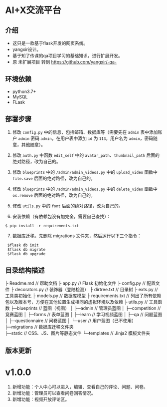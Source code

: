 # AI+X交流平台

## 介绍
- 这只是一款基于flask开发的网页系统。
- yangxir设计。
- 基于知了传课的qa项目学习的基础知识，进行扩展开发。
- 原 未扩展项目 转到 https://github.com/yangxir/-qa-

## 环境依赖
- python3.7+
- MySQL
- FLask

## 部署步骤
1. 修改 `config.py` 中的信息，包括邮箱、数据库等（需要先在 `admin` 表中添加账户 `admin` 密码 `admin`，在用户表中添加 `id` 为 `113`，用户名为 `admin`，密码随意，其他随意）。
2. 修改 `auth.py` 中函数 `edit_self` 中的 `avatar_path`、`thumbnail_path` 后面的绝对路径，改为自己的。
3. 修改 `blueprints` 中的 `/admin/admin_videos.py` 中的 `upload_video` 函数中 `file.save` 后面的绝对路径，改为自己的。
4. 修改 `blueprints` 中的 `/admin/admin_videos.py` 中的 `delete_video` 函数中 `os.remove` 后面的绝对路径，改为自己的。
5. 修改 `utils.py` 中的 `font` 后面的绝对路径，改为自己的。

6. 安装依赖（有依赖包没有加完全，需要自己查找）：
```
$ pip install -r requirements.txt

```
7. 数据库迁移。先删除 migrations 文件夹，然后运行以下三个指令：
 ```
  $flask db init
  $flask db migrate
  $flask db upgrade
  ```

## 目录结构描述
├ Readme.md                  // 帮助文档
├ app.py                     // Flask 初始化文件
├ config.py                  // 配置文件
├ decorators.py              // 装饰器（登陆检测）
├ dirtree.txt                // 目录树
├ exts.py                    // 工具类初始化
├ models.py                  // 数据库模型
├ requirements.txt           // 列出了所有依赖包以及版本号，方便在其他位置生成相同的虚拟环境以及依赖
├ utils.py                   // 工具函数
├─blueprints                 // 蓝图（视图）
│ ├─admin                    // 管理员蓝图
│ ├─competition              // 竞赛蓝图
│ ├─forms                    // 表单蓝图
│ ├─learn                    // 学习视频蓝图
│ ├─qa                       // 问题蓝图
│ ├─questionnaire            // 问卷蓝图
│ └─user                     // 用户蓝图（已不使用）
├─migrations                // 数据库迁移文件夹     
├─static                    // CSS、JS、图片等静态文件
└─templates                 // Jinja2 模板文件夹


## 版本更新
# v1.0.0
1. 新增功能：个人中心可以进入，编辑、查看自己的评论、问题、问卷。
2. 新增功能：管理员可以查看问卷回答情况。
3. 新增功能：视频开放评论区。